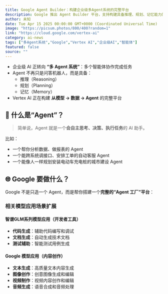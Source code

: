 ```yaml
---
title: Google Agent Builder：构建企业级多Agent系统的完整平台
description: Google 推出 Agent Builder 平台，支持构建具备推理、规划、记忆能力的多Agent系统，提供从模型到数据到Agent的全流程支持。
author: 未知
date: Tue Apr 15 2025 00:00:00 GMT+0000 (Coordinated Universal Time)
image: "https://picsum.photos/800/400?random=1"
link: "https://cloud.google.com/vertex-ai"
category: ai-news
tags: ["多Agent系统","Google","Vertex AI","企业级AI","智能体"]
featured: false
source: ""
---
```



- 企业级 AI 正转向 **“多 Agent 系统”**：多个智能体协作完成任务
- Agent 不再只是问答机器人，而是具备：
  - 推理（Reasoning）
  - 规划（Planning）
  - 记忆（Memory）
- Vertex AI 正在构建 **从模型 → 数据 → Agent** 的完整平台

## **🧠 什么是“Agent”？**

> 简单说，Agent 就是一个**会自主思考、决策、执行任务**的 AI 助手。

比如：

- 一个帮你分析数据、做报表的 Agent
- 一个能跨系统调接口、安排工单的自动客服 Agent
- 一个能像人一样规划安装电动车充电桩的城市建设 Agent

## **🌐 Google 要做什么？**

Google 不是只造一个 Agent，而是帮你搭建一个**完整的“Agent 工厂”平台**：

### 相关模型应用场景扩展

#### 智谱GLM系列模型应用（开发者工具）
- **代码生成**：辅助代码编写和调试
- **文档生成**：自动生成技术文档
- **测试辅助**：智能测试用例生成

#### Google 模型应用（内容创作）
- **文本生成**：高质量文本内容生成
- **图像创作**：创意图像生成和编辑
- **视频制作**：视频内容创作和编辑
- **音频生成**：语音合成和音频处理